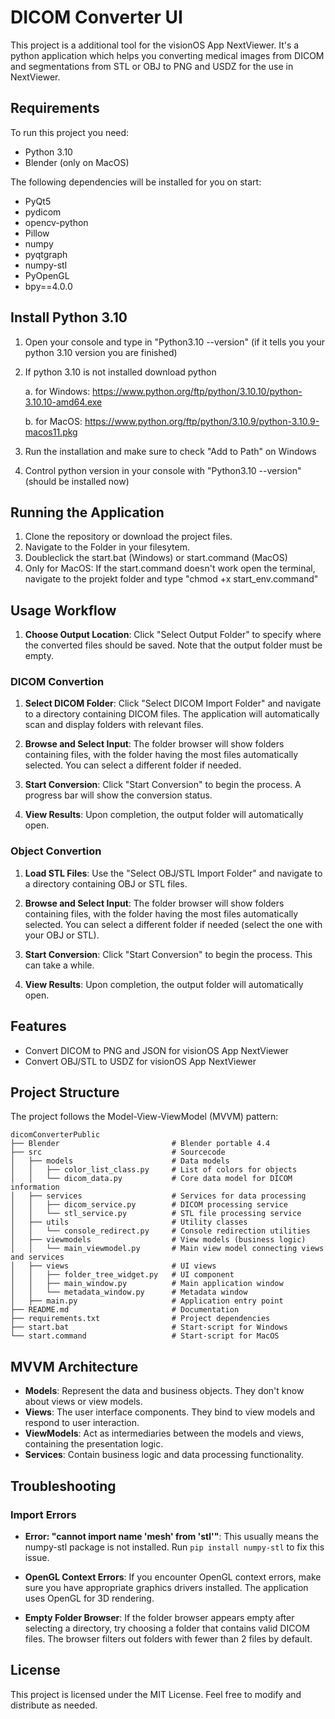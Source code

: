 # DICOM Converter UI

This project is a additional tool for the visionOS App NextViewer.
It's a python application which helps you converting medical images from DICOM and segmentations from STL or OBJ to PNG and USDZ for the use in NextViewer.

## Requirements

To run this project you need:

- Python 3.10 
- Blender (only on MacOS)

The following dependencies will be installed for you on start:

- PyQt5
- pydicom
- opencv-python
- Pillow
- numpy
- pyqtgraph
- numpy-stl
- PyOpenGL
- bpy==4.0.0

## Install Python 3.10

1. Open your console and type in "Python3.10 --version" (if it tells you your python 3.10 version you are finished)
2. If python 3.10 is not installed download python
   
   a. for Windows: https://www.python.org/ftp/python/3.10.10/python-3.10.10-amd64.exe
   
   b. for MacOS: https://www.python.org/ftp/python/3.10.9/python-3.10.9-macos11.pkg
4. Run the installation and make sure to check "Add to Path" on Windows
5. Control python version in your console with "Python3.10 --version" (should be installed now)

## Running the Application

1. Clone the repository or download the project files.
2. Navigate to the Folder in your filesytem.
3. Doubleclick the start.bat (Windows) or start.command (MacOS)
4. Only for MacOS: If the start.command doesn't work open the terminal, navigate to the projekt folder and type "chmod +x start_env.command"

## Usage Workflow

1. **Choose Output Location**: Click "Select Output Folder" to specify where the converted files should be saved. Note that the output folder must be empty.

### DICOM Convertion

1. **Select DICOM Folder**: Click "Select DICOM Import Folder" and navigate to a directory containing DICOM files. The application will automatically scan and display folders with relevant files.

2. **Browse and Select Input**: The folder browser will show folders containing files, with the folder having the most files automatically selected. You can select a different folder if needed.

3. **Start Conversion**: Click "Start Conversion" to begin the process. A progress bar will show the conversion status.

4. **View Results**: Upon completion, the output folder will automatically open.

### Object Convertion

1. **Load STL Files**: Use the "Select OBJ/STL Import Folder" and navigate to a directory containing OBJ or STL files.

2. **Browse and Select Input**: The folder browser will show folders containing files, with the folder having the most files automatically selected. You can select a different folder if needed (select the one with your OBJ or STL).

3. **Start Conversion**: Click "Start Conversion" to begin the process. This can take a while.

4. **View Results**: Upon completion, the output folder will automatically open.

## Features

- Convert DICOM to PNG and JSON for visionOS App NextViewer
- Convert OBJ/STL to USDZ for visionOS App NextViewer

## Project Structure

The project follows the Model-View-ViewModel (MVVM) pattern:

```
dicomConverterPublic
├── Blender                         # Blender portable 4.4
├── src                             # Sourcecode
│   ├── models                      # Data models
│   │   ├── color_list_class.py     # List of colors for objects
│   │   └── dicom_data.py           # Core data model for DICOM information
│   ├── services                    # Services for data processing
│   │   ├── dicom_service.py        # DICOM processing service
│   │   └── stl_service.py          # STL file processing service
│   ├── utils                       # Utility classes
│   │   └── console_redirect.py     # Console redirection utilities
│   ├── viewmodels                  # View models (business logic)
│   │   └── main_viewmodel.py       # Main view model connecting views and services
│   ├── views                       # UI views
│   │   ├── folder_tree_widget.py   # UI component
│   │   ├── main_window.py          # Main application window
│   │   └── metadata_window.py      # Metadata window
│   ├── main.py                     # Application entry point
├── README.md                       # Documentation
├── requirements.txt                # Project dependencies
├── start.bat                       # Start-script for Windows
└── start.command                   # Start-script for MacOS
```

## MVVM Architecture

- **Models**: Represent the data and business objects. They don't know about views or view models.
- **Views**: The user interface components. They bind to view models and respond to user interaction.
- **ViewModels**: Act as intermediaries between the models and views, containing the presentation logic.
- **Services**: Contain business logic and data processing functionality.

## Troubleshooting

### Import Errors
- **Error: "cannot import name 'mesh' from 'stl'"**: This usually means the numpy-stl package is not installed. Run `pip install numpy-stl` to fix this issue.

- **OpenGL Context Errors**: If you encounter OpenGL context errors, make sure you have appropriate graphics drivers installed. The application uses OpenGL for 3D rendering.

- **Empty Folder Browser**: If the folder browser appears empty after selecting a directory, try choosing a folder that contains valid DICOM files. The browser filters out folders with fewer than 2 files by default.

## License

This project is licensed under the MIT License. Feel free to modify and distribute as needed.
